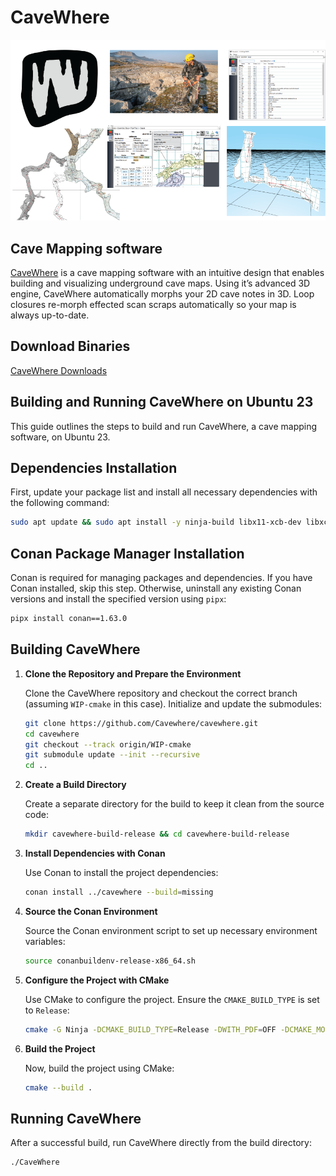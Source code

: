 # CaveWhere

![CaveWhere Logo](/icons/githubPage.png)

## Cave Mapping software

[CaveWhere](https://cavewhere.com) is a cave mapping software with an intuitive design that enables building and visualizing underground cave maps.
Using it’s advanced 3D engine, CaveWhere automatically morphs your 2D cave notes in 3D.
Loop closures re-morph effected scan scraps automatically so your map is always up-to-date.

## Download Binaries

[CaveWhere Downloads](https://cavewhere.com/downloads/)


## Building and Running CaveWhere on Ubuntu 23

This guide outlines the steps to build and run CaveWhere, a cave mapping software, on Ubuntu 23.

## Dependencies Installation

First, update your package list and install all necessary dependencies with the following command:

```bash
sudo apt update && sudo apt install -y ninja-build libx11-xcb-dev libxcb-icccm4 libxcb-image0 libxcb-keysyms1 libxcb-render-util0 qt5-default qtdeclarative5-dev libqt5svg5-dev libgtk2.0-dev libxmu-dev libfontenc-dev libxaw7-dev libxkbfile-dev libxmuu-dev libxpm-dev libxres-dev libxss-dev libxtst-dev libxv-dev libxxf86vm-dev libwebkit2gtk-4.0-dev qml-module-qtquick-controls qml-module-qtquick-dialogs qml-module-qtquick-window2 qml-module-qt-labs-settings qml-module-qtquick-controls2 survex
```

## Conan Package Manager Installation

Conan is required for managing packages and dependencies. If you have Conan installed, skip this step. Otherwise, uninstall any existing Conan versions and install the specified version using `pipx`:

```bash
pipx install conan==1.63.0
```

## Building CaveWhere

1. **Clone the Repository and Prepare the Environment**

   Clone the CaveWhere repository and checkout the correct branch (assuming `WIP-cmake` in this case). Initialize and update the submodules:

   ```bash
   git clone https://github.com/Cavewhere/cavewhere.git
   cd cavewhere
   git checkout --track origin/WIP-cmake
   git submodule update --init --recursive
   cd ..
   ```

2. **Create a Build Directory**

   Create a separate directory for the build to keep it clean from the source code:

   ```bash
   mkdir cavewhere-build-release && cd cavewhere-build-release
   ```

3. **Install Dependencies with Conan**

   Use Conan to install the project dependencies:

   ```bash
   conan install ../cavewhere --build=missing
   ```

4. **Source the Conan Environment**

   Source the Conan environment script to set up necessary environment variables:

   ```bash
   source conanbuildenv-release-x86_64.sh
   ```

5. **Configure the Project with CMake**

   Use CMake to configure the project. Ensure the `CMAKE_BUILD_TYPE` is set to `Release`:

   ```bash
   cmake -G Ninja -DCMAKE_BUILD_TYPE=Release -DWITH_PDF=OFF -DCMAKE_MODULE_PATH=`pwd` ../cavewhere
   ```

6. **Build the Project**

   Now, build the project using CMake:

   ```bash
   cmake --build .
   ```

## Running CaveWhere

After a successful build, run CaveWhere directly from the build directory:

```bash
./CaveWhere
```




